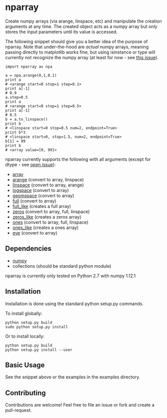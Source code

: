 # nparray

Create numpy arrays (via arange, linspace, etc) and manipulate the creation arguments at any time.  The created object acts as a numpy array but only stores the input parameters until its value is accessed.

The following snippet should give you a better idea of the purpose of nparray.  Note that under-the-hood are *actual* numpy arrays, meaning passing directly to matplotlib works fine, but using isinstance or type will currently not recognize the numpy array (at least for now - see [this issue](https://github.com/kecnry/nparray/issues/6)).

```
import nparray as npa

a = npa.arange(0,1,0.1)
print a
# <arange start=0 stop=1 step=0.1>
print a[-1]
# 0.9
a.step=0.5
print a
# <arange start=0 stop=1 step=0.5>
print a[-1]
# 0.5
b = a.to_linspace()
print b
# <linspace start=0 stop=0.5 num=2, endpoint=True>
print b*3
# <linspace start=0, stop=1.5, num=2, endpoint=True>
b[1] = 99
print b
# <array value=[0, 99]>
```

nparray currently supports the following with all arguments (except for dtype - see [open issue](https://github.com/kecnry/nparray/issues/8)):
* [array](https://docs.scipy.org/doc/numpy-1.12.0/reference/generated/numpy.array.html#numpy.array)
* [arange](https://docs.scipy.org/doc/numpy-1.12.0/reference/generated/numpy.arange.html#numpy.arange) (convert to array, linspace)
* [linspace](https://docs.scipy.org/doc/numpy-1.12.0/reference/generated/numpy.linspace.html#numpy.linspace) (convert to array, arange)
* [logspace](https://docs.scipy.org/doc/numpy-1.12.0/reference/generated/numpy.logspace.html#numpy.logspace) (convert to array)
* [geomspace](https://docs.scipy.org/doc/numpy-1.12.0/reference/generated/numpy.geomspace.html#numpy.geomspace) (convert to array)
* [full](https://docs.scipy.org/doc/numpy-1.12.0/reference/generated/numpy.full.html#numpy.full) (convert to array)
* [full_like](https://docs.scipy.org/doc/numpy-1.12.0/reference/generated/numpy.full_like.html#numpy.full_like) (creates a full array)
* [zeros](https://docs.scipy.org/doc/numpy-1.12.0/reference/generated/numpy.zeros.html#numpy.zeros) (convert to array, full, linspace)
* [zeros_like](https://docs.scipy.org/doc/numpy-1.12.0/reference/generated/numpy.zeros_like.html#numpy.zeros_like) (creates a zeros array)
* [ones](https://docs.scipy.org/doc/numpy-1.12.0/reference/generated/numpy.ones.html#numpy.ones) (convert to array, full, linspace)
* [ones_like](https://docs.scipy.org/doc/numpy-1.12.0/reference/generated/numpy.ones_like.html#numpy.ones_like) (creates a ones array)
* [eye](https://docs.scipy.org/doc/numpy-1.12.0/reference/generated/numpy.eye.html#numpy.eye) (convert to array)

## Dependencies

* [numpy](https://github.com/numpy/numpy)
* collections (should be standard python module)

nparray is currently only tested on Python 2.7 with numpy 1.12.1

## Installation

Installation is done using the standard python setup.py commands.

To install globally:

```
python setup.py build
sudo python setup.py install
```

Or to install locally:

```
python setup.py build
python setup.py install --user
```

## Basic Usage

See the snippet above or the examples in the examples directory.

## Contributing

Contributions are welcome! Feel free to file an issue or fork and create a pull-request.
